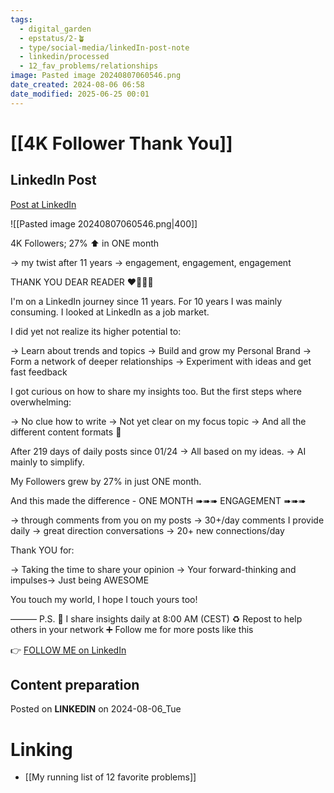 ```yaml
---
tags:
  - digital_garden
  - epstatus/2-🪴
  - type/social-media/linkedIn-post-note
  - linkedin/processed
  - 12_fav_problems/relationships
image: Pasted image 20240807060546.png
date_created: 2024-08-06 06:58
date_modified: 2025-06-25 00:01
---
```

# [[4K Follower Thank You]]

## LinkedIn Post

[Post at LinkedIn](https://www.linkedin.com/posts/sebastiankamilli_4k-followers-27-in-one-month-my-twist-activity-7226467549729751040-Ro2c?utm_source=share&utm_medium=member_desktop)

![[Pasted image 20240807060546.png|400]]

4K Followers; 27% ⬆ in ONE month

→ my twist after 11 years
→ engagement, engagement, engagement

THANK YOU DEAR READER ❤️💙💚💛

I'm on a LinkedIn journey since 11 years.
For 10 years I was mainly consuming.
I looked at LinkedIn as a job market.

I did yet not realize its higher potential to:

→ Learn about trends and topics
→ Build and grow my Personal Brand
→ Form a network of deeper relationships
→ Experiment with ideas and get fast feedback

I got curious on how to share my insights too.
But the first steps where overwhelming:

→ No clue how to write
→ Not yet clear on my focus topic
→ And all the different content formats 🤯

After 219 days of daily posts since 01/24
→ All based on my ideas. 
→ AI mainly to simplify.

My Followers grew by 27% in just ONE month.

And this made the difference - ONE MONTH
➠➠➠ ENGAGEMENT ➠➠➠

→ through comments from you on my posts
→ 30+/day comments I provide daily
→ great direction conversations
→ 20+ new connections/day

Thank YOU for:

→ Taking the time to share your opinion
→ Your forward-thinking and impulses→ Just being AWESOME

You touch my world, I hope I touch yours too!

———
P.S. 
🔔 I share insights daily at 8:00 AM (CEST)
♻ Repost to help others in your network
➕ Follow me for more posts like this

👉 [FOLLOW ME on LinkedIn](https://www.linkedin.com/comm/mynetwork/discovery-see-all?usecase=PEOPLE_FOLLOWS&followMember=sebastiankamilli)

## Content preparation

Posted on **LINKEDIN** on 2024-08-06_Tue

# Linking

+ [[My running list of 12 favorite problems]]